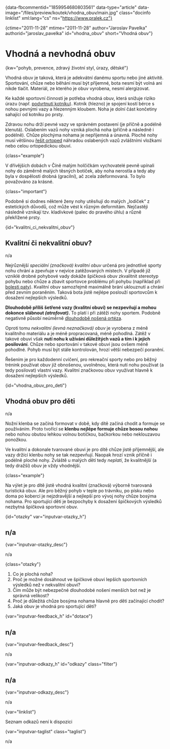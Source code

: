 
{data-fbcommentid="1859954680803561" data-type="article" data-image="/files/preview/koutek/vhodna_obuv/main.jpg" class="docinfo linklist" xml:lang="cs" ns="https://www.pralek.cz"}

{ctime="2011-11-28" mtime="2011-11-28" author="Jaroslav Pavelka" authorid="jaroslav\_pavelka" id="vhodna\_obuv" short="Vhodná obuv"}

# Vhodná a nevhodná obuv

<!-- generated attribute kw by user_updatekw.sh on 2020-08-04, do not edit -->

{kw="pohyb, prevence, zdravý životní styl, úrazy, dětské"}

Vhodná obuv je taková, která je adekvátní danému sportu nebo jiné aktivitě. Sportování, chůze nebo běhání musí být příjemné, bota nesmí být volná ani nikde tlačit. Materiál, ze kterého je obuv vyrobena, nesmí alergizovat.

Ke každé sportovní činnosti je potřeba vhodná obuv, která snižuje riziko úrazu (např. [podvrtnutí kotníku][1]). Kotník (hlezno) je spojení kostí bérce s nohou pevnými vazy a hlezenným kloubem. Noha je dolní část končetiny sahající od kotníku po prsty.

Zdravou nohu drží pevné vazy ve správném postavení (je příčně a podélně klenutá). Oslabením vazů nohy vzniká plochá noha (příčně a následně i podélně). Chůze plochýma nohama je nepříjemná a únavná. Ploché nohy musí většinou [řešit ortoped][2] náhradou oslabených vazů zvláštními vložkami nebo celou ortopedickou obuví.

{class="example"}

V dřívějších dobách v Číně malým holčičkám vychovatelé pevně upínali nohy do záměrně malých těsných botiček, aby noha nerostla a tedy aby byla v dospělosti drobná (gracilní), ač zcela zdeformovaná. To bylo považováno za krásné.

{class="important"}

Podobně si dodnes některé ženy nohy utěsňují do malých „lodiček“ z estetických důvodů, což může vést k různým deformitám. Nejčastěji následně vznikají tzv. kladívkové (palec do pravého úhlu) a různě překřížené prsty.

{id="kvalitni\_ci\_nekvalitni_obuv"}

## Kvalitní či nekvalitní obuv?

n/a

Nejrůznější _speciální (značková) kvalitní obuv_ určená pro jednotlivé sporty nohu chrání a zpevňuje v nejvíce zatěžovaných místech. V případě již vzniklé drobné pohybové vady dokáže špičková obuv zkvalitnit stereotyp pohybu nebo chůze a zbavit sportovce problému při pohybu (například při [bolesti paty][3]). Kvalitní obuv samozřejmě maximálně brání uklouznutí a chrání před zevním poraněním. Taková bota jistě nejlépe poslouží sportovcům k dosažení nejlepších výsledků.

**Dlouhodobě příliš šetřené vazy (kvalitní obuví) se nezpevňují a mohou dokonce slábnout _(atrofovat)_.** To platí i při zátěži nohy sportem. Podobně negativně působí neúměrně [dlouhodobě nošená ortéza][1].

Oproti tomu _nekvalitní (levná neznačková) obuv_ je vyrobena z méně kvalitního materiálu a je méně propracovaná, méně pohodlná. Zátěž v takové obuvi však **nutí nohu k užívání důležitých vazů a tím i k jejich posilování**. Chůze nebo sportování v takové obuvi jsou ovšem méně pohodlné. Pohyb musí být stále kontrolován, hrozí větší nebezpečí poranění.

Řešením je pro každodenní cvičení, pro rekreační sporty nebo pro běžný trénink používat obuv již obnošenou, uvolněnou, která nutí nohu používat (a tedy posilovat) vlastní vazy. Kvalitní značkovou obuv využívat hlavně k dosažení nejlepších výsledků.

{id="vhodna\_obuv\_pro_deti"}

## Vhodná obuv pro děti

n/a

Nožní klenba se začíná formovat v době, kdy dítě začíná chodit a formuje se používáním. Proto tvořící se **klenbu nejlépe formuje chůze bosou nohou** nebo nohou obutou lehkou volnou botičkou, bačkorkou nebo neklouzavou ponožkou.

Ve kvalitní a dokonale tvarované obuvi je pro dítě chůze jistě příjemnější, ale vazy držící klenbu nohy se tak nezpevňují. Naopak hrozí vznik příčně i podélně ploché nohy. Zvláště u malých dětí tedy _neplatí_, že kvalitnější (a tedy dražší) obuv je vždy vhodnější.

{class="example"}

Na výlet je pro dítě jistě vhodná kvalitní (značková) výborně tvarovaná turistická obuv. Ale pro běžný pohyb v teple po trávníku, po písku nebo doma po koberci je nejzdravější a nejlepší pro vývoj nohy chůze bosýma nohama. Pro sportující děti je bezpochyby k dosažení špičkových výsledků nezbytná špičková sportovní obuv.

{id="otazky" var="inputvar-otazky_h"}

## n/a

{var="inputvar-otazky_desc"}

n/a

{class="otazky"}

  1. Co je plochá noha?
  2. Proč je možné dosáhnout ve špičkové obuvi lepších sportovních výsledků než v nekvalitní obuvi?
  3. Čím může být nebezpečné dlouhodobé nošení menších bot než je správná velikost?
  4. Proč je důležitá chůze bosýma nohama hlavně pro děti začínající chodit?
  5. Jaká obuv je vhodná pro sportující děti?

{var="inputvar-feedback_h" id="dotace"}

## n/a

{var="inputvar-feedback_desc"}

n/a

{var="inputvar-odkazy_h" id="odkazy" class="filter"}

## n/a

{var="inputvar-odkazy_desc"}

n/a

{var="linklist"}

Seznam odkazů není k dispozici

{var="inputvar-taglist" class="taglist"}

n/a

 [1]: podvrtnuti_kotniku
 [2]: nalehavost_lekarskeho_vysetreni
 [3]: patni_ostruha

